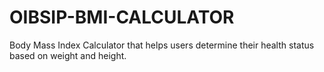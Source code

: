 # OIBSIP-BMI-CALCULATOR
Body Mass Index Calculator that helps users determine their health status based on weight and height.
